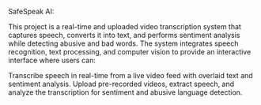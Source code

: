 SafeSpeak AI:

This project is a real-time and uploaded video transcription system that captures speech, converts it into text, and performs sentiment analysis while detecting abusive and bad words. The system integrates speech recognition, text processing, and computer vision to provide an interactive interface where users can:

Transcribe speech in real-time from a live video feed with overlaid text and sentiment analysis.
Upload pre-recorded videos, extract speech, and analyze the transcription for sentiment and abusive language detection.
